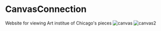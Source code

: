 # CanvasConnection
Website for viewing Art institue of Chicago's pieces
![canvas](https://github.com/Mbar1s/CanvasConnection/assets/108489416/fef50c7c-4ad8-40aa-b7c4-2c7da90b5dce)
![canvas2](https://github.com/Mbar1s/CanvasConnection/assets/108489416/6ec67112-3ad3-4463-8f5f-40da0f9b5ef5)

